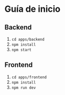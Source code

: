 # Guía de inicio

## Backend

1. `cd apps/backend`
2. `npm install`
3. `npm start`

## Frontend

1. `cd apps/frontend`
2. `npm install`
3. `npm run dev`
